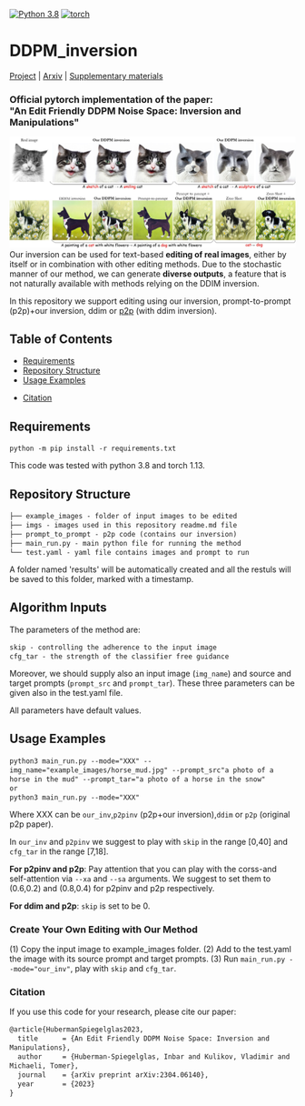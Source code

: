 <!-- [![DDPM inversion](https://img.shields.io/badge/single%20image-generative%20model-yellow)](https://github.com/topics/single-image-generation) -->
[![Python 3.8](https://img.shields.io/badge/python-3.812+-blue)](https://www.python.org/downloads/release/python-38/)
[![torch](https://img.shields.io/badge/torch-2.0.0+-green)](https://pytorch.org/)


# DDPM_inversion

[Project](https://inbarhub.github.io/DDPM_inversion/) | [Arxiv](https://arxiv.org/abs/2304.06140) | [Supplementary materials](https://inbarhub.github.io/DDPM_inversion/resources/inversion_supp.pdf)
### Official pytorch implementation of the paper: <br>"An Edit Friendly DDPM Noise Space: Inversion and Manipulations"

![](imgs/teaser.jpg)
Our inversion can be used for text-based **editing of real images**, either by itself or in combination with other editing methods.
Due to the stochastic manner of our method, we can generate **diverse outputs**, a feature that is not naturally available with methods relying on the DDIM inversion.

In this repository we support editing using our inversion, prompt-to-prompt (p2p)+our inversion, ddim or [p2p](https://github.com/google/prompt-to-prompt) (with ddim inversion).

## Table of Contents
* [Requirements](#Requirements)
* [Repository Structure](#Repository-Structure)
* [Usage Examples](#Usage-Examples)
<!-- * [Sources](#Sources) -->
* [Citation](#Citation)

## Requirements 

```
python -m pip install -r requirements.txt
```
This code was tested with python 3.8 and torch 1.13. 

## Repository Structure 
```
├── example_images - folder of input images to be edited
├── imgs - images used in this repository readme.md file
├── prompt_to_prompt - p2p code (contains our inversion)
├── main_run.py - main python file for running the method
└── test.yaml - yaml file contains images and prompt to run
```

A folder named 'results' will be automatically created and all the restuls will be saved to this folder, marked with a timestamp.

## Algorithm Inputs
The parameters of the method are: 
```
skip - controlling the adherence to the input image
cfg_tar - the strength of the classifier free guidance
```
Moreover, we should supply also an input image (```img_name```) and source and target prompts (```prompt_src``` and ```prompt_tar```). These three parameters can be given also in the test.yaml file.

All parameters have default values.

## Usage Examples 
```
python3 main_run.py --mode="XXX" --img_name="example_images/horse_mud.jpg" --prompt_src"a photo of a horse in the mud" --prompt_tar="a photo of a horse in the snow"
or 
python3 main_run.py --mode="XXX"
```
Where XXX can be ```our_inv```,```p2pinv``` (p2p+our inversion),```ddim``` or ```p2p``` (original p2p paper).

In ```our_inv``` and ```p2pinv``` we suggest to play with ```skip``` in the range [0,40] and ```cfg_tar``` in the range [7,18].

**For p2pinv and p2p**:
Pay attention that you can play with the corss-and self-attention via ```--xa``` and ```--sa``` arguments. We suggest to set them to (0.6,0.2) and (0.8,0.4) for p2pinv and p2p respectively.

**For ddim and p2p**:
```skip``` is set to be 0.

### Create Your Own Editing with Our Method
(1) Copy the input image to example_images folder.
(2) Add to the test.yaml the image with its source prompt and target prompts.
(3) Run ``main_run.py --mode="our_inv"``, play with ``skip`` and ``cfg_tar``.

<!-- ## Sources 

The DDPM code was adapted from the following [pytorch implementation of DDPM](https://github.com/lucidrains/denoising-diffusion-pytorch). 

The modified CLIP model as well as most of the code in `./text2live_util/` directory was taken from the [official Text2live repository](https://github.com/omerbt/Text2LIVE).  -->
 


### Citation
If you use this code for your research, please cite our paper:

```
@article{HubermanSpiegelglas2023,
  title      = {An Edit Friendly DDPM Noise Space: Inversion and Manipulations},
  author     = {Huberman-Spiegelglas, Inbar and Kulikov, Vladimir and Michaeli, Tomer},
  journal    = {arXiv preprint arXiv:2304.06140},
  year       = {2023}
}
```